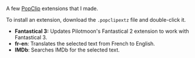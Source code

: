 A few [PopClip](https://pilotmoon.com/popclip/) extensions that I made.

To install an extension, download the `.popclipextz` file and double-click it.

* **Fantastical 3:** Updates Pilotmoon's Fantastical 2 extension to work with Fantastical 3.
* **fr-en**: Translates the selected text from French to English.
* **IMDb**: Searches IMDb for the selected text.